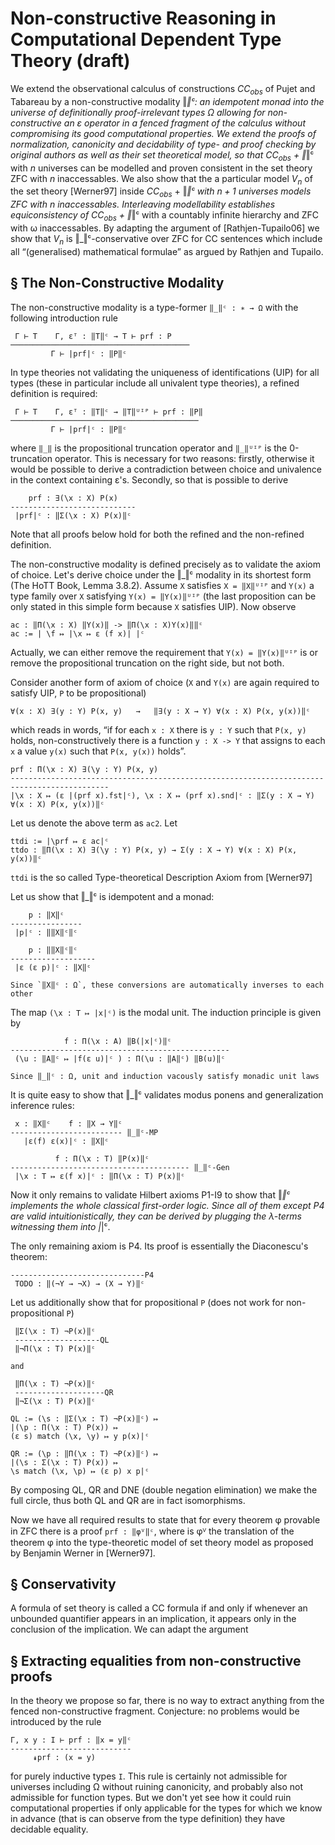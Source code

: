 Non-constructive Reasoning in Computational Dependent Type Theory (draft)
=========================================================================

We extend the observational calculus of constructions $CC_{obs}$ of Pujet and Tabareau by
a non-constructive modality ‖_‖ᶜ: an idempotent monad into the universe of definitionally
proof-irrelevant types Ω allowing for non-constructive an ε operator in a fenced fragment
of the calculus without compromising its good computational properties. We extend the proofs
of normalization, canonicity and decidability of type- and proof checking by original authors
as well as their set theoretical model, so that $CC_{obs}$ + ‖_‖ᶜ with $n$ universes can be
modelled and proven consistent in the set theory ZFC with $n$ inaccessables. We also show
that the a particular model $V_n$ of the set theory [Werner97] inside $CC_{obs}$ + ‖_‖ᶜ with
$n + 1$ universes models ZFC with $n$ inaccessables. Interleaving modellability establishes
equiconsistency of $CC_{obs}$ + ‖_‖ᶜ with a countably infinite hierarchy and ZFC with ω
inaccessables. By adapting the argument of [Rathjen-Tupailo06] we show that $V_n$ is
‖_‖ᶜ-conservative over ZFC for CC sentences which include all “(generalised) mathematical
formulae” as argued by Rathjen and Tupailo.


§ The Non-Constructive Modality
-------------------------------

The non-constructive modality is a type-former `‖_‖ᶜ : ∗ → Ω` with the following introduction rule

```
 Γ ⊢ T    Γ, εᵀ : ‖T‖ᶜ → T ⊢ prf : P
────────────────────────────────────────
         Γ ⊢ |prf|ᶜ : ‖P‖ᶜ
```

In type theories not validating the uniqueness of identifications (UIP) for all types (these
in particular include all univalent type theories), a refined definition is required:

```
 Γ ⊢ T    Γ, εᵀ : ‖T‖ᶜ → ‖T‖ᵁᴵᴾ ⊢ prf : ‖P‖
──────────────────────────────────────────
         Γ ⊢ |prf|ᶜ : ‖P‖ᶜ
```

where `‖_‖` is the propositional truncation operator and `‖_‖ᵁᴵᴾ` is the 0-truncation operator.
This is necessary for two reasons: firstly, otherwise it would be possible to derive a contradiction
between choice and univalence in the context containing ε's. Secondly, so that is possible to derive
```
    prf : ∃(\x : X) P(x)
----------------------------
 |prf|ᶜ : ‖Σ(\x : X) P(x)‖ᶜ
```

Note that all proofs below hold for both the refined and the non-refined definition.

The non-constructive modality is defined precisely as to validate the axiom of choice. Let's
derive choice under the ‖_‖ᶜ modality in its shortest form (The HoTT Book, Lemma 3.8.2). Assume
`X` satisfies `X = ‖X‖ᵁᴵᴾ` and `Y(x)` a type family over `X` satisfying `Y(x) = ‖Y(x)‖ᵁᴵᴾ` (the last
proposition can be only stated in this simple form because `X` satisfies UIP). Now observe
```
ac : ‖Π(\x : X) ‖Y(x)‖ -> ‖Π(\x : X)Y(x)‖‖ᶜ
ac := | \f ↦ |\x ↦ ε (f x)| |ᶜ
```
Actually, we can either remove the requirement that `Y(x) = ‖Y(x)‖ᵁᴵᴾ` is or remove the
propositional truncation on the right side, but not both.

Consider another form of axiom of choice (`X` and `Y(x)` are again required to satisfy
UIP, `P` to be propositional)

```
∀(x : X) ∃(y : Y) P(x, y)   →   ‖∃(y : X → Y) ∀(x : X) P(x, y(x))‖ᶜ
```

which reads in words, “if for each `x : X` there is `y : Y` such that `P(x, y)` holds,
non-constructively there is a function `y : X -> Y` that assigns to each `x` a value `y(x)`
such that `P(x, y(x))` holds”.

```
prf : Π(\x : X) ∃(\y : Y) P(x, y)
--------------------------------------------------------------------------------------------
|\x : X ↦ (ε |(prf x).fst|ᶜ), \x : X ↦ (prf x).snd|ᶜ : ‖Σ(y : X → Y) ∀(x : X) P(x, y(x))‖ᶜ
```

Let us denote the above term as `ac2`. Let
```
ttdi := |\prf ↦ ε ac|ᶜ
ttdo : ‖Π(\x : X) ∃(\y : Y) P(x, y) → Σ(y : X → Y) ∀(x : X) P(x, y(x))‖ᶜ
```

`ttdi` is the so called Type-theoretical Description Axiom from [Werner97]

Let us show that ‖_‖ᶜ is idempotent and a monad:
```
    p : ‖X‖ᶜ
----------------
 |p|ᶜ : ‖‖X‖ᶜ‖ᶜ

    p : ‖‖X‖ᶜ‖ᶜ
-------------------
 |ε (ε p)|ᶜ : ‖X‖ᶜ

Since `‖X‖ᶜ : Ω`, these conversions are automatically inverses to each other
```


The map `(\x : T ↦ |x|ᶜ)` is the modal unit. The induction principle is given by
```
            f : Π(\x : A) ‖B(|x|ᶜ)‖ᶜ
-------------------------------------------------
 (\u : ‖A‖ᶜ ↦ |f(ε u)|ᶜ ) : Π(\u : ‖A‖ᶜ) ‖B(u)‖ᶜ

Since ‖_‖ᶜ : Ω, unit and induction vacously satisfy monadic unit laws
```

It is quite easy to show that ‖_‖ᶜ validates modus ponens and generalization inference rules:

```
 x : ‖X‖ᶜ    f : ‖X → Y‖ᶜ
------------------------- ‖_‖ᶜ-MP
   |ε(f) ε(x)|ᶜ : ‖X‖ᶜ

          f : Π(\x : T) ‖P(x)‖ᶜ
---------------------------------------- ‖_‖ᶜ-Gen
 |\x : T ↦ ε(f x)|ᶜ : ‖Π(\x : T) P(x)‖ᶜ
```

Now it only remains to validate Hilbert axioms P1-I9 to show that ‖_‖ᶜ implements the whole
classical first-order logic. Since all of them except P4 are valid intuitionistically, they
can be derived by plugging the λ-terms witnessing them into |_|ᶜ.

The only remaining axiom is P4. Its proof is essentially the Diaconescu's theorem:
```
------------------------------P4
 TODO : ‖(¬Y → ¬X) → (X → Y)‖ᶜ

```

Let us additionally show that for propositional `P` (does not work for non-propositional `P`)
```
 ‖Σ(\x : T) ¬P(x)‖ᶜ
 -------------------QL
 ‖¬Π(\x : T) P(x)‖ᶜ

and

 ‖Π(\x : T) ¬P(x)‖ᶜ
 --------------------QR
 ‖¬Σ(\x : T) P(x)‖ᶜ

QL := (\s : ‖Σ(\x : T) ¬P(x)‖ᶜ) ↦
|(\p : Π(\x : T) P(x)) ↦
(ε s) match (\x, \y) ↦ y p(x)|ᶜ

QR := (\p : ‖Π(\x : T) ¬P(x)‖ᶜ) ↦
|(\s : Σ(\x : T) P(x)) ↦
\s match (\x, \p) ↦ (ε p) x p|ᶜ
```

By composing QL, QR and DNE (double negation elimination) we make the full circle,
thus both QL and QR are in fact isomorphisms.

Now we have all required results to state that for every theorem φ provable in ZFC
there is a proof `prf : ‖φⱽ‖ᶜ`, where is φⱽ the translation of the theorem φ into
the type-theoretic model of set theory model as proposed by Benjamin Werner in
[Werner97].

§ Conservativity
----------------

A formula of set theory is called a CC formula if and only if whenever an unbounded quantifier
appears in an implication, it appears only in the conclusion of the implication. We can adapt
the argument

§ Extracting equalities from non-constructive proofs
----------------------------------------------------

In the theory we propose so far, there is no way to extract anything from the fenced
non-constructive fragment. Conjecture: no problems would be introduced by the rule
```
Г, x y : I ⊢ prf : ‖x = y‖ᶜ
---------------------------
     ↡prf : (x = y)
```
for purely inductive types `I`. This rule is certainly not admissible for universes
including Ω without ruining canonicity, and probably also not admissible for function
types. But we don't yet see how it could ruin computational properties if only applicable
for the types for which we know in advance (that is can observe from the type definition)
they have decidable equality.
